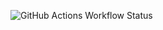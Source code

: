 ![GitHub Actions Workflow Status](https://img.shields.io/github/actions/workflow/status/seyone22/seyone22.github.io/static.yml)
